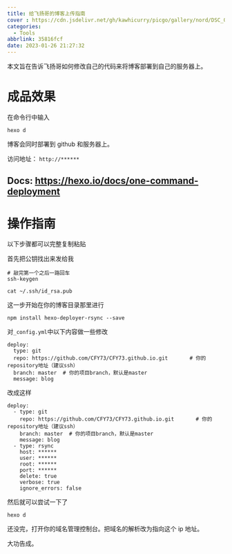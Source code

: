 ```yaml
---
title: 给飞扬哥的博客上传指南
cover : https://cdn.jsdelivr.net/gh/kawhicurry/picgo/gallery/nord/DSC_0164.JPG
categories:
  - Tools
abbrlink: 35816fcf
date: 2023-01-26 21:27:32
---
```


本文旨在告诉飞扬哥如何修改自己的代码来将博客部署到自己的服务器上。

# 成品效果

在命令行中输入

```
hexo d
```

博客会同时部署到 github 和服务器上。

访问地址： `http://******`

## Docs: https://hexo.io/docs/one-command-deployment

# 操作指南

以下步骤都可以完整复制粘贴

首先把公钥找出来发给我

```
# 敲完第一个之后一路回车
ssh-keygen
```

```
cat ~/.ssh/id_rsa.pub
```

这一步开始在你的博客目录那里进行

```
npm install hexo-deployer-rsync --save
```

对`_config.yml`中以下内容做一些修改

```
deploy:
  type: git
  repo: https://github.com/CFY73/CFY73.github.io.git       # 你的repository地址（建议ssh）
  branch: master  # 你的项目branch，默认是master
  message: blog

```

改成这样

```
deploy:
  - type: git
    repo: https://github.com/CFY73/CFY73.github.io.git       # 你的repository地址（建议ssh）
    branch: master  # 你的项目branch，默认是master
    message: blog
  - type: rsync
    host: ******
    user: ******
    root: ******
    port: ******
    delete: true
    verbose: true
    ignore_errors: false

```

然后就可以尝试一下了

```
hexo d
```

还没完，打开你的域名管理控制台。把域名的解析改为指向这个 ip 地址。

大功告成。
